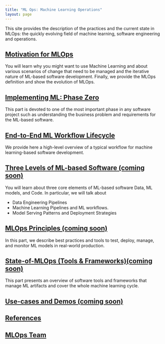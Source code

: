 ```yaml
---
title: "ML Ops: Machine Learning Operations"
layout: page
---
```


This site provides the description of the practices and the current state in MLOps: the quickly evolving field of machine learning, software engineering and operations.


## [Motivation for MLOps](content/motivation.md)

You will learn why you might want to use Machine Learning and about various scenarios of change that need to be managed and the iterative nature of ML-based software development. Finally, we provide the MLOps definition and show the evolution of MLOps.
   
## [Implementing ML: Phase Zero](content/phase-zero.md)

This part is devoted to one of the most important phase in any software project such as understanding the business problem and requirements for the ML-based software.

## [End-to-End ML Workflow Lifecycle](content/end-to-end-ml-workflow.md) 

We provide here a high-level overview of a typical workflow for machine learning-based software development.

## [Three Levels of ML-based Software (coming soon) ]()

You will learn about three core elements of ML-based software Data, ML models, and Code. In particular, we will talk about 
   * Data Engineering Pipelines
   * Machine Learning Pipelines and ML workflows.
   * Model Serving Patterns and Deployment Strategies

## [MLOps Principles (coming soon)]() 

In this part, we describe best practices and tools to test, deploy, manage, and monitor ML models in real-world production.


## [State-of-MLOps (Tools & Frameworks)(coming soon)]() 

This part presents an overview of software tools and frameworks that manage ML artifacts and cover the whole machine learning cycle.

## [Use-cases and Demos (coming soon)]()

## [References](content/references.md)

## [MLOps Team](content/ml-ops-team.md)